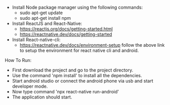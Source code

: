 * Install Node package manager using the following commands:
   * sudo apt-get update
   * sudo apt-get install npm
* Install ReactJS and React-Native:
   * https://reactjs.org/docs/getting-started.html
   * https://reactnative.dev/docs/getting-started
* Install React-native-cli:
   * https://reactnative.dev/docs/environment-setup
   follow the above link to setup the environment for react native cli and android.


How To Run:
* First download the project and go to the project directory.
* Use the command 'npm install' to install all the dependencies.
* Start android studio or connect the android phone via usb and start developer mode.
* Now type command 'npx react-native run-android'
* The application should start.
